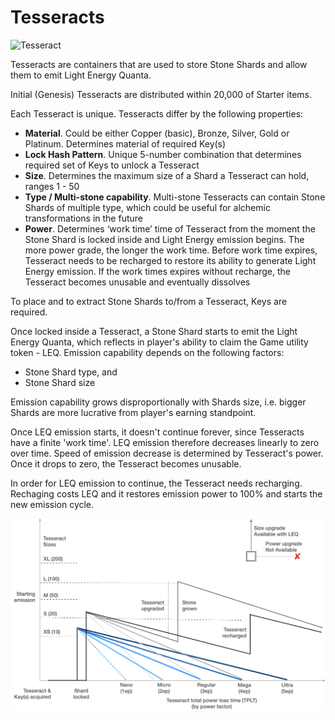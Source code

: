 # Tesseracts

![Tesseract](../../.gitbook/assets/tess\_blue.png)

Tesseracts are containers that are used to store Stone Shards and allow them to emit Light Energy Quanta.&#x20;

Initial (Genesis) Tesseracts are distributed within 20,000 of Starter items.&#x20;

Each Tesseract is unique. Tesseracts differ by the following properties:&#x20;

* **Material**. Could be either Copper (basic), Bronze, Silver, Gold or Platinum. Determines material of required Key(s)&#x20;
* **Lock Hash Pattern**. Unique 5-number combination that determines required set of Keys to unlock a Tesseract&#x20;
* **Size**. Determines the maximum size of a Shard a Tesseract can hold, ranges 1 - 50&#x20;
* **Type / Multi-stone capability**. Multi-stone Tesseracts can contain Stone Shards of multiple type, which could be useful for alchemic transformations in the future&#x20;
* **Power**. Determines ‘work time’ time of Tesseract from the moment the Stone Shard is locked inside and Light Energy emission begins. The more power grade, the longer the work time. Before work time expires, Tesseract needs to be recharged to restore its ability to generate Light Energy emission. If the work times expires without recharge, the Tesseract becomes unusable and eventually dissolves&#x20;

To place and to extract Stone Shards to/from a Tesseract, Keys are required.

Once locked inside a Tesseract, a Stone Shard starts to emit the Light Energy Quanta, which reflects in player's ability to claim the Game utility token - LEQ. Emission capability depends on the following factors:

* Stone Shard type, and
* Stone Shard size

Emission capability grows disproportionally with Shards size, i.e. bigger Shards are more lucrative from player's earning standpoint.

Once LEQ emission starts, it doesn't continue forever, since Tesseracts have a finite 'work time'. LEQ emission therefore decreases linearly to zero over time. Speed of emission decrease is determined by Tesseract's power. Once it drops to zero, the Tesseract becomes unusable.&#x20;

In order for LEQ emission to continue, the Tesseract needs recharging. Rechaging costs LEQ and it restores emission power to 100% and starts the new emission cycle.

![LEQ emissions depending on Tesseract properties](<../../.gitbook/assets/image (3).png>)
